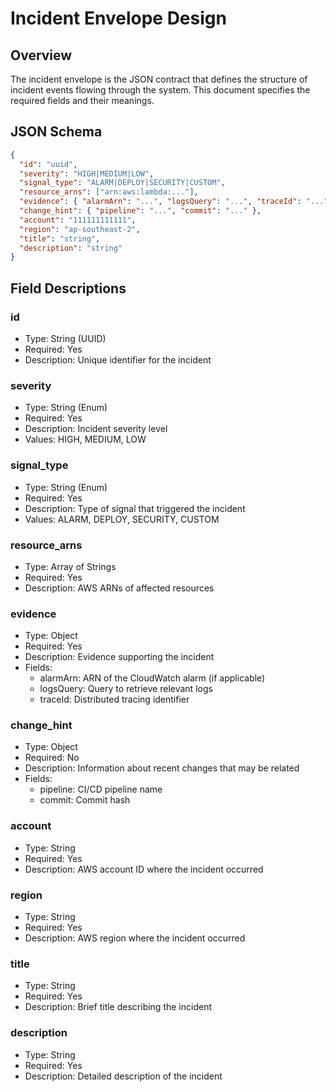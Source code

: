 # Incident Envelope Design

## Overview

The incident envelope is the JSON contract that defines the structure of incident events flowing through the system. This document specifies the required fields and their meanings.

## JSON Schema

```json
{
  "id": "uuid",
  "severity": "HIGH|MEDIUM|LOW",
  "signal_type": "ALARM|DEPLOY|SECURITY|CUSTOM",
  "resource_arns": ["arn:aws:lambda:..."],
  "evidence": { "alarmArn": "...", "logsQuery": "...", "traceId": "..." },
  "change_hint": { "pipeline": "...", "commit": "..." },
  "account": "111111111111",
  "region": "ap-southeast-2",
  "title": "string",
  "description": "string"
}
```

## Field Descriptions

### id

- Type: String (UUID)
- Required: Yes
- Description: Unique identifier for the incident

### severity

- Type: String (Enum)
- Required: Yes
- Description: Incident severity level
- Values: HIGH, MEDIUM, LOW

### signal_type

- Type: String (Enum)
- Required: Yes
- Description: Type of signal that triggered the incident
- Values: ALARM, DEPLOY, SECURITY, CUSTOM

### resource_arns

- Type: Array of Strings
- Required: Yes
- Description: AWS ARNs of affected resources

### evidence

- Type: Object
- Required: Yes
- Description: Evidence supporting the incident
- Fields:
  - alarmArn: ARN of the CloudWatch alarm (if applicable)
  - logsQuery: Query to retrieve relevant logs
  - traceId: Distributed tracing identifier

### change_hint

- Type: Object
- Required: No
- Description: Information about recent changes that may be related
- Fields:
  - pipeline: CI/CD pipeline name
  - commit: Commit hash

### account

- Type: String
- Required: Yes
- Description: AWS account ID where the incident occurred

### region

- Type: String
- Required: Yes
- Description: AWS region where the incident occurred

### title

- Type: String
- Required: Yes
- Description: Brief title describing the incident

### description

- Type: String
- Required: Yes
- Description: Detailed description of the incident
